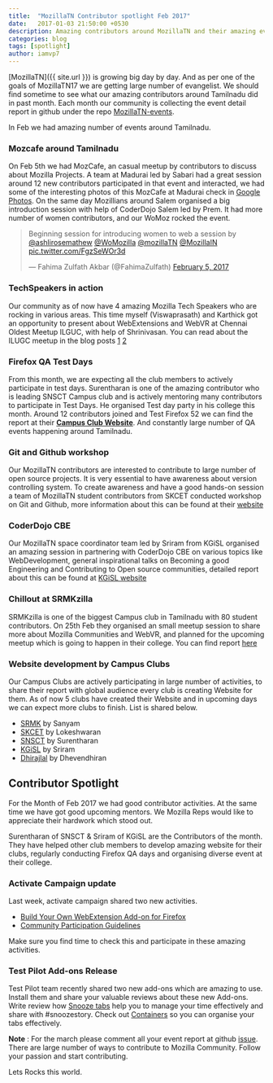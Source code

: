 ```yaml
---
title:  "MozillaTN Contributor spotlight Feb 2017"
date:   2017-01-03 21:50:00 +0530
description: Amazing contributors around MozillaTN and their amazing event experience.
categories: blog
tags: [spotlight]
author: iamvp7
---
```


[MozillaTN]({{ site.url }}) is growing big day by day. And as per one of the goals of MozillaTN17 we are getting large number of evangelist. We should find sometime to see what our amazing contributors around Tamilnadu did in past month. Each month our community is collecting the event detail report in github under the repo [MozillaTN-events](https://github.com/MozillaTN/mozillatn-events/issues/3).

In Feb we had amazing number of events around Tamilnadu.

### Mozcafe around Tamilnadu

On Feb 5th we had MozCafe, an casual meetup by contributors to discuss about Mozilla Projects. A team at Madurai led by Sabari had a great session around 12 new contributors participated in that event and interacted, we had some of the interesting photos of this MozCafe at Madurai check in [Google Photos](https://drive.google.com/drive/folders/0B2rPvuSnD6CeLWRBRDdjU2xOM2c). On the same day Mozillians around Salem organised a big introduction session with help of CoderDojo Salem led by Prem. It had more number of women contributors, and our WoMoz rocked the event.

<blockquote class="twitter-tweet" data-lang="en"><p lang="en" dir="ltr">Beginning session for introducing women to web a session by <a href="https://twitter.com/ashlirosemathew">@ashlirosemathew</a> <a href="https://twitter.com/WoMozilla">@WoMozilla</a> <a href="https://twitter.com/mozillaTN">@mozillaTN</a> <a href="https://twitter.com/MozillaIN">@MozillaIN</a> <a href="https://t.co/FgzSeWOr3d">pic.twitter.com/FgzSeWOr3d</a></p>&mdash; Fahima Zulfath Akbar (@FahimaZulfath) <a href="https://twitter.com/FahimaZulfath/status/828143027306786816">February 5, 2017</a></blockquote>
<script async src="//platform.twitter.com/widgets.js" charset="utf-8"></script>


### TechSpeakers in action

Our community as of now have 4 amazing Mozilla Tech Speakers who are rocking in various areas. This time myself (Viswaprasath) and Karthick got an opportunity to present about WebExtensions and WebVR at Chennai Oldest Meetup ILGUC, with help of Shrinivasan. You can read about the ILUGC meetup in the blog posts [1](http://iamvp7.in/ILUGC-Meetup/) [2](https://goinggnu.wordpress.com/2017/02/12/minutes-ilugc-feb-2017-meet/)

### Firefox QA Test Days

From this month, we are expecting all the club members to actively participate in test days. Surentharan is one of the amazing contributor who is leading SNSCT Campus club and is actively mentoring many contributors to participate in Test Days. He organised Test day party in his college this month. Around  12 contributors joined and Test Firefox 52 we can find the report at their [**Campus Club Website**](https://mozillatn.github.io/snsct/blog/result-of-firefox-52-beta-7-testday). And constantly large number of QA events happening around Tamilnadu.

### Git and Github workshop

Our MozillaTN contributors are interested to contribute to large number of open source projects. It is very essential to have awareness about version controlling system. To create awareness and have a good hands-on session a team of MozillaTN student contributors from SKCET conducted workshop on Git and Github, more information about this can be found at their [website](https://mozillatn.github.io/skcetzilla/event/gitevent)

### CoderDojo CBE

Our MozillaTN space coordinator team led by Sriram from KGiSL organised an amazing session in partnering with CoderDojo CBE on various topics like WebDevelopment, general inspirational talks on Becoming a good Engineering and Contributing to Open source communities, detailed report about this can be found at [KGiSL website](https://mozillatn.github.io/KiTE/blog/CoderDojo)

### Chillout at SRMKzilla

SRMKzilla is one of the biggest Campus club in Tamilnadu with 80 student contributors. On 25th Feb they organised an small meetup session to share more about Mozilla Communities and WebVR, and planned for the upcoming meetup which is going to happen in their college. You can find report [here](https://mozillatn.github.io/srmkzilla/blog/Saturday-ChillOut-3) 


### Website development by Campus Clubs

Our Campus Clubs are actively participating in large number of activities, to share their report with global audience every club is creating Website for them. As of now 5 clubs have created their Website and in upcoming days we can expect more clubs to finish. List is shared below.


- [SRMK](https://mozillatn.github.io/srmkzilla/) by Sanyam
- [SKCET](https://mozillatn.github.io/skcetzilla/) by Lokeshwaran
- [SNSCT](https://mozillatn.github.io/snsct)  by Surentharan
- [KGiSL](https://mozillatn.github.io/KiTE/) by Sriram
- [Dhirajlal](https://mozillatn.github.io/Dhirajzilla/) by Dhevendhiran


## Contributor Spotlight

For the Month of Feb 2017 we had good contributor activities. At the same time we have got good upcoming mentors. We Mozilla Reps would like to appreciate their hardwork which stood out.

Surentharan of SNSCT & Sriram of KGiSL are the Contributors of the month. They have helped other club members to develop amazing website for their clubs, regularly conducting Firefox QA days and organising diverse event at their college. 


### Activate Campaign update

Last week, activate campaign shared two new activities.

- [Build Your Own WebExtension Add-on for Firefox](https://activate.mozilla.community/webextensions/)
- [Community Participation Guidelines](https://activate.mozilla.community/community-participation-guideline/)

Make sure you find time to check this and participate in these amazing activities.

### Test Pilot Add-ons Release

Test Pilot team recently shared two new add-ons which are amazing to use. Install them and share your valuable reviews about these new Add-ons. Write review how [Snooze tabs](https://testpilot.firefox.com/experiments/snooze-tabs) help you to manage your time effectively and share with #snoozestory.  Check out [Containers](https://testpilot.firefox.com/experiments/containers) so you can organise your tabs effectively. 

**Note** : For the march please comment all your event report at github [issue](https://github.com/MozillaTN/mozillatn-events/issues/4). There are large number of ways to contribute to Mozilla Community. Follow your passion and start contributing.

Lets Rocks this world.
